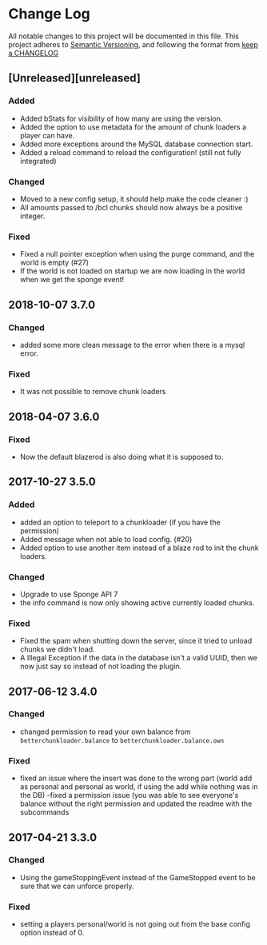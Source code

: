 # Change Log
All notable changes to this project will be documented in this file.
This project adheres to [Semantic Versioning](http://semver.org/ ), and following the format from [keep a CHANGELOG](http://keepachangelog.com/ )

## [Unreleased][unreleased]
### Added
 - Added bStats for visibility of how many are using the version.
 - Added the option to use metadata for the amount of chunk loaders a player can have.
 - Added more exceptions around the MySQL database connection start.
 - Added a reload command to reload the configuration! (still not fully integrated)
 
### Changed
 - Moved to a new config setup, it should help make the code cleaner :)
 - All amounts passed to /bcl chunks should now always be a positive integer.

### Fixed
 - Fixed a null pointer exception when using the purge command, and the world is empty (#27)
 - If the world is not loaded on startup we are now loading in the world when we get the sponge event!
## 2018-10-07 3.7.0
### Changed
 - added some more clean message to the error when there is a mysql error.

### Fixed
 - It was not possible to remove chunk loaders


## 2018-04-07 3.6.0
### Fixed
 - Now the default blazerod is also doing what it is supposed to.


## 2017-10-27 3.5.0
### Added
 - added an option to teleport to a chunkloader (if you have the permission)
 - Added message when not able to load config. (#20)
 - Added option to use another item instead of a blaze rod to init the chunk loaders.

### Changed
 -  Upgrade to use Sponge API 7
 -  the info command is now only showing active currently loaded chunks.

### Fixed
 - Fixed the spam when shutting down the server, since it tried to unload chunks we didn't load.
 - A Illegal Exception if the data in the database isn't a valid UUID, then we now just say so instead of not loading the plugin.


## 2017-06-12 3.4.0
### Changed
 - changed permission to read your own balance from `betterchunkloader.balance` to `betterchunkloader.balance.own`

### Fixed
 - fixed an issue where the insert was done to the wrong part (world add as personal and personal as world, if using the add while nothing was in the DB)
-fixed a permission issue (you was able to see everyone's balance without the right permission and updated the readme with the subcommands




## 2017-04-21 3.3.0
### Changed
 - Using the gameStoppingEvent instead of the GameStopped event to be sure that we can unforce properly.
 
### Fixed
- setting a players personal/world is not going out from the base config option instead of 0.
